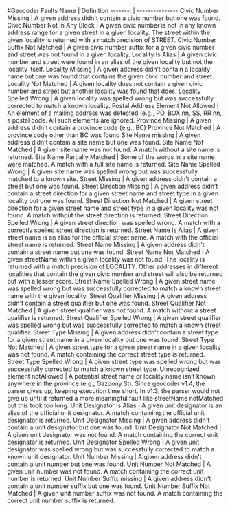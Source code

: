 #Geocoder Faults
Name | Definition
-------: | ---------------
<a name="CIVIC_NUMBER_missing">Civic Number Missing</a> | A given address didn't contain a civic number but one was found.
<a name="CIVIC_NUMBER_notInAnyBlock">Civic Number Not In Any Block</a> | A given civic number is not in any known address range for a given street in a given locality. The street within the given locality is returned with a match precision of STREET. 
<a name="CIVIC_NUMBER_SUFFIX_notMatched">Civic Number Suffix Not Matched | A given civic number suffix for a given civic number and street was not found in a given locality.
Locality Is Alias	| A given civic number and street were found in an alias of the given locality but not the locality itself.
Locality Missing | A given address didn’t contain a locality name but one was found that contains the given civic number and street.
Locality Not Matched | A given locality does not contain a given civic number and street but another locality was found that does.
Locality Spelled Wrong | A given locality was spelled wrong but was successfully corrected to match a known locality. 
Postal Address Element Not Allowed | An element of a mailing address was detected (e.g., PO, BOX nn, SS, RR nn, a postal code. All such elements are ignored.
Province Missing | A given address didn't contain a province code (e.g., BC)
Province Not Matched |	A province code other than BC was found 
Site Name missing |	A given address didn't contain a site name but one was found.
Site Name Not Matched | A given site name was not found. A match without a site name is returned.
Site Name Partially Matched | Some of the words in a site name were matched. A match with a full site name is returned.
Site Name Spelled Wrong |	A given site name was spelled wrong but was successfully matched to a known site.
Street Missing | A given address didn't contain a street but one was found.
Street Direction Missing | A given address didn’t contain a street direction for a given street name and street type in a given locality but one was found.
Street Direction Not Matched | A given street direction for a given street name and street type in a given locality was not found. A match without the street direction is returned.
Street Direction Spelled Wrong | A given street direction was spelled wrong. A match with a correctly spelled street direction is returned.
Street Name Is Alias | A given street name is an alias for the official street name. A match with the official street name is returned.
Street Name Missing | A given address didn't contain a street name but one was found.
Street Name Not Matched | A given streetName within a given locality was not found. The locality is returned with a match precision of LOCALITY. Other addresses in different localities that contain the given civic number and street will also be returned but with a lesser score.
Street Name Spelled Wrong | A given street name was spelled wrong but was successfully corrected to match a known street name with the given locality.
Street Qualifier Missing | A given address didn't contain a street qualifier but one was found.
Street Qualifier Not Matched | A given street qualifier was not found. A match without a street qualifier is returned.
Street Qualifier Spelled Wrong | A given street qualifier was spelled wrong but was successfully corrected to match a known street qualifier.
Street Type Missing | A given address didn’t contain a street type for a given street name in a given locality but one was found.
Street Type Not Matched | A given street type for a given street name in a given locality was not found. A match containing the correct street type is returned.
Street Type Spelled Wrong |	A given street type was spelled wrong but was successfully corrected to match a known street type.
Unrecognized element notAllowed	| A potential street name or locality name isn’t known anywhere in the province (e.g., Gazoony St).  Since geocoder v1.4, the parser gives up, keeping execution time short. In v1.3, the parser would not give up until it returned a more meaningful fault like streetName notMatched but this took too long.
Unit Designator Is Alias | A given unit designator is an alias of the official unit designator. A match containing the official unit designator is returned.
Unit Designator Missing | A given address didn't contain a unit designator but one was found.
Unit Designator Not Matched | A given unit designator was not found. A match containing the correct unit designator is returned.
Unit Designator Spelled Wrong | A given unit designator was spelled wrong but was successfully corrected to match a known unit designator.
Unit Number Missing | A given address didn't contain a unit number but one was found.
Unit Number Not Matched | A given unit number was not found. A match containing the correct unit number is returned.
Unit Number Suffix missing | A given address didn't contain a unit number suffix but one was found.
Unit Number Suffix Not Matched | A given unit number suffix was not found. A match containing the correct unit number suffix is returned.
